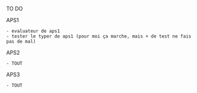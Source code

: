 TO DO

APS1

	- evaluateur de aps1
	- tester le typer de aps1 (pour moi ça marche, mais + de test ne fais pas de mal)

APS2

	- TOUT

APS3

	- TOUT
